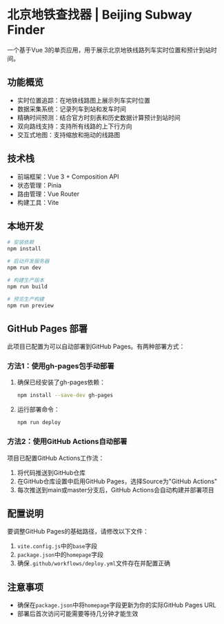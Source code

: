 # 北京地铁查找器 | Beijing Subway Finder

一个基于Vue 3的单页应用，用于展示北京地铁线路列车实时位置和预计到站时间。

## 功能概览

- 实时位置追踪：在地铁线路图上展示列车实时位置
- 数据采集系统：记录列车到站和发车时间
- 精确时间预测：结合官方时刻表和历史数据计算预计到站时间
- 双向路线支持：支持所有线路的上下行方向
- 交互式地图：支持缩放和拖动的线路图

## 技术栈

- 前端框架：Vue 3 + Composition API
- 状态管理：Pinia
- 路由管理：Vue Router
- 构建工具：Vite

## 本地开发

```bash
# 安装依赖
npm install

# 启动开发服务器
npm run dev

# 构建生产版本
npm run build

# 预览生产构建
npm run preview
```

## GitHub Pages 部署

此项目已配置为可以自动部署到GitHub Pages。有两种部署方式：

### 方法1：使用gh-pages包手动部署

1. 确保已经安装了gh-pages依赖：
   ```bash
   npm install --save-dev gh-pages
   ```

2. 运行部署命令：
   ```bash
   npm run deploy
   ```

### 方法2：使用GitHub Actions自动部署

项目已配置GitHub Actions工作流：

1. 将代码推送到GitHub仓库
2. 在GitHub仓库设置中启用GitHub Pages，选择Source为"GitHub Actions"
3. 每次推送到main或master分支后，GitHub Actions会自动构建并部署项目

## 配置说明

要调整GitHub Pages的基础路径，请修改以下文件：

1. `vite.config.js`中的`base`字段
2. `package.json`中的`homepage`字段
3. 确保`.github/workflows/deploy.yml`文件存在并配置正确

## 注意事项

- 确保在`package.json`中将`homepage`字段更新为你的实际GitHub Pages URL
- 部署后首次访问可能需要等待几分钟才能生效 